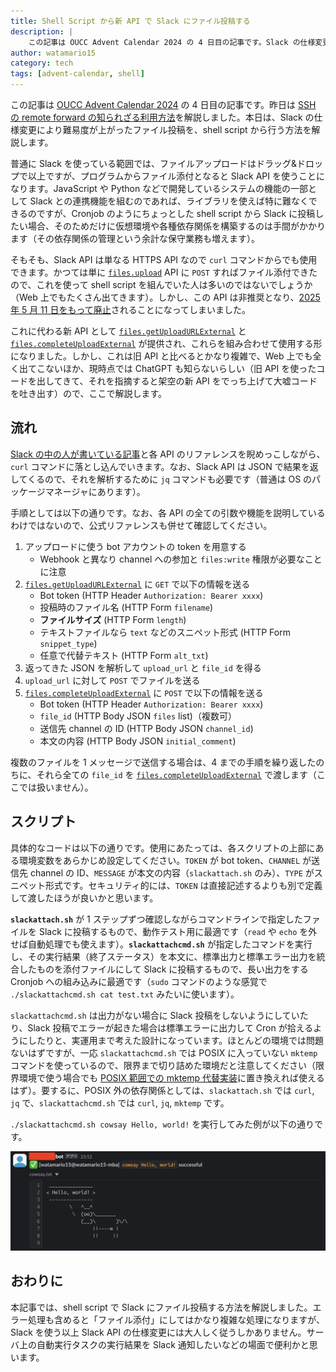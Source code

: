 ```yaml
---
title: Shell Script から新 API で Slack にファイル投稿する
description: |
    この記事は OUCC Advent Calendar 2024 の 4 日目の記事です。Slack の仕様変更により難易度が上がったファイル投稿を、shell script から行う方法を解説します。
author: watamario15
category: tech
tags: [advent-calendar, shell]
---
```


この記事は [OUCC Advent Calendar 2024](https://adventar.org/calendars/10655) の 4 日目の記事です。昨日は [SSH の remote forward の知られざる利用方法](../2024-12-03-ssh/)を解説しました。本日は、Slack の仕様変更により難易度が上がったファイル投稿を、shell script から行う方法を解説します。

普通に Slack を使っている範囲では、ファイルアップロードはドラッグ&ドロップで以上ですが、プログラムからファイル添付となると Slack API を使うことになります。JavaScript や Python などで開発しているシステムの機能の一部として Slack との連携機能を組むのであれば、ライブラリを使えば特に難なくできるのですが、Cronjob のようにちょっとした shell script から Slack に投稿したい場合、そのためだけに仮想環境や各種依存関係を構築するのは手間がかかります（その依存関係の管理という余計な保守業務も増えます）。

そもそも、Slack API は単なる HTTPS API なので `curl` コマンドからでも使用できます。かつては単に [`files.upload`](https://api.slack.com/methods/files.upload) API に `POST` すればファイル添付できたので、これを使って shell script を組んでいた人は多いのではないでしょうか（Web 上でもたくさん出てきます）。しかし、この API は非推奨となり、[2025 年 5 月 11 日をもって廃止](https://api.slack.com/changelog/2024-04-a-better-way-to-upload-files-is-here-to-stay)されることになってしまいました。

これに代わる新 API として [`files.getUploadURLExternal`](https://api.slack.com/methods/files.getUploadURLExternal) と [`files.completeUploadExternal`](https://api.slack.com/methods/files.completeUploadExternal) が提供され、これらを組み合わせて使用する形になりました。しかし、これは旧 API と比べるとかなり複雑で、Web 上でも全く出てこないほか、現時点では ChatGPT も知らないらしい（旧 API を使ったコードを出してきて、それを指摘すると架空の新 API をでっち上げて大嘘コードを吐き出す）ので、ここで解説します。

## 流れ

[Slack の中の人が書いている記事](https://zenn.dev/slack/articles/7ce5065cc4daa7)と各 API のリファレンスを睨めっこしながら、`curl` コマンドに落とし込んでいきます。なお、Slack API は JSON で結果を返してくるので、それを解析するために `jq` コマンドも必要です（普通は OS のパッケージマネージャにあります）。

手順としては以下の通りです。なお、各 API の全ての引数や機能を説明しているわけではないので、公式リファレンスも併せて確認してください。

1. アップロードに使う bot アカウントの token を用意する
   - Webhook と異なり channel への参加と `files:write` 権限が必要なことに注意
1. [`files.getUploadURLExternal`](https://api.slack.com/methods/files.getUploadURLExternal) に `GET` で以下の情報を送る
   - Bot token (HTTP Header `Authorization: Bearer xxxx`)
   - 投稿時のファイル名 (HTTP Form `filename`)
   - **ファイルサイズ** (HTTP Form `length`)
   - テキストファイルなら `text` などのスニペット形式 (HTTP Form `snippet_type`)
   - 任意で代替テキスト (HTTP Form `alt_txt`)
1. 返ってきた JSON を解析して `upload_url` と `file_id` を得る
1. `upload_url` に対して `POST` でファイルを送る
1. [`files.completeUploadExternal`](https://api.slack.com/methods/files.completeUploadExternal) に `POST` で以下の情報を送る
   - Bot token (HTTP Header `Authorization: Bearer xxxx`)
   - `file_id` (HTTP Body JSON `files` list)（複数可）
   - 送信先 channel の ID (HTTP Body JSON `channel_id`)
   - 本文の内容 (HTTP Body JSON `initial_comment`)

複数のファイルを 1 メッセージで送信する場合は、4 までの手順を繰り返したのちに、それら全ての `file_id` を [`files.completeUploadExternal`](https://api.slack.com/methods/files.completeUploadExternal) で渡します（ここでは扱いません）。

## スクリプト

具体的なコードは以下の通りです。使用にあたっては、各スクリプトの上部にある環境変数をあらかじめ設定してください。`TOKEN` が bot token、`CHANNEL` が送信先 channel の ID、`MESSAGE` が本文の内容（`slackattach.sh` のみ）、`TYPE` がスニペット形式です。セキュリティ的には、`TOKEN` は直接記述するよりも別で定義して渡したほうが良いかと思います。

<script src="https://gist.github.com/watamario15/59b3873b79da6346ec78e59d24f64d26.js"></script>

**`slackattach.sh`** が 1 ステップずつ確認しながらコマンドラインで指定したファイルを Slack に投稿するもので、動作テスト用に最適です（`read` や `echo` を外せば自動処理でも使えます）。**`slackattachcmd.sh`** が指定したコマンドを実行し、その実行結果（終了ステータス）を本文に、標準出力と標準エラー出力を統合したものを添付ファイルにして Slack に投稿するもので、長い出力をする Cronjob への組み込みに最適です（`sudo` コマンドのような感覚で `./slackattachcmd.sh cat test.txt` みたいに使います）。

`slackattachcmd.sh` は出力がない場合に Slack 投稿をしないようにしていたり、Slack 投稿でエラーが起きた場合は標準エラーに出力して Cron が拾えるようにしたりと、実運用まで考えた設計になっています。ほとんどの環境では問題ないはずですが、一応 `slackattachcmd.sh` では POSIX に入っていない `mktemp` コマンドを使っているので、限界まで切り詰めた環境だと注意してください（限界環境で使う場合でも [POSIX 範囲での mktemp 代替実装](https://qiita.com/ko1nksm/items/45574a24ecd5f15a731e)に置き換えれば使えるはず）。要するに、POSIX 外の依存関係としては、`slackattach.sh` では `curl`, `jq` で、`slackattachcmd.sh` では `curl`, `jq`, `mktemp` です。

`./slackattachcmd.sh cowsay Hello, world!` を実行してみた例が以下の通りです。

![](2024-12-04-slack/test.png)

## おわりに

本記事では、shell script で Slack にファイル投稿する方法を解説しました。エラー処理も含めると「ファイル添付」にしてはかなり複雑な処理になりますが、Slack を使う以上 Slack API の仕様変更には大人しく従うしかありません。サーバ上の自動実行タスクの実行結果を Slack 通知したいなどの場面で便利かと思います。
